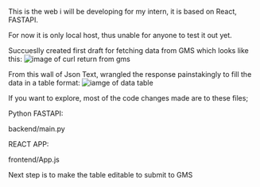 This is the web i will be developing for my intern, it is based on React, FASTAPI.

For now it is only local host, thus unable for anyone to test it out yet.

Succueslly created first draft for fetching data from GMS which looks like this:
![image of curl return from gms](https://user-images.githubusercontent.com/60865228/125982874-e44121ee-d17f-47be-ba17-d0cf20a526a6.png)

From this wall of Json Text, wrangled the response painstakingly to fill the data in a table format:
![iamge of data table](https://user-images.githubusercontent.com/60865228/125983337-52469335-e47a-4c45-b24c-8088159ba524.png)


If you want to explore, most of the code changes made are to these files;


Python FASTAPI:


backend/main.py

REACT APP:


frontend/App.js


Next step is to make the table editable to submit to GMS

